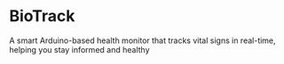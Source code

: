 # BioTrack
A smart Arduino-based health monitor that tracks vital signs in real-time, helping you stay informed and healthy

